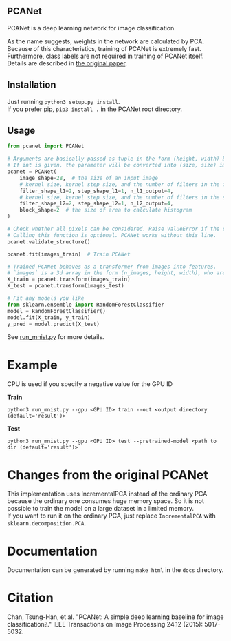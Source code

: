 PCANet
------

PCANet is a deep learning network for image classification.  

As the name suggests, weights in the network are calculated by PCA. Because of this characteristics, training of PCANet is extremely fast. Furthermore, class labels are not required in training of PCANet itself.  
Details are described in [the original paper](https://arxiv.org/abs/1404.3606).

## Installation
Just running `python3 setup.py install`.  
If you prefer pip, `pip3 install .` in the PCANet root directory.

## Usage

```python
from pcanet import PCANet

# Arguments are basically passed as tuple in the form (height, width) but int is also allowed. 
# If int is given, the parameter will be converted into (size, size) implicitly.
pcanet = PCANet(
    image_shape=28,  # the size of an input image
    # kernel size, kernel step size, and the number of filters in the first layer, respectively
    filter_shape_l1=2, step_shape_l1=1, n_l1_output=4,
    # kernel size, kernel step size, and the number of filters in the second layer, respectively
    filter_shape_l2=2, step_shape_l2=1, n_l2_output=4,
    block_shape=2  # the size of area to calculate histogram
)

# Check whether all pixels can be considered. Raise ValueError if the structure is not valid.
# Calling this function is optional. PCANet works without this line.
pcanet.validate_structure()

pcanet.fit(images_train)  # Train PCANet

# Trained PCANet behaves as a transformer from images into features.
# `images` is a 3d array in the form (n_images, height, width), who are transformed into feature vectors.
X_train = pcanet.transform(images_train)
X_test = pcanet.transform(images_test)

# Fit any models you like
from sklearn.ensemble import RandomForestClassifier
model = RandomForestClassifier()
model.fit(X_train, y_train)
y_pred = model.predict(X_test)
```

See [run_mnist.py](./run_mnist.py) for more details.

# Example

CPU is used if you specify a negative value for the GPU ID

__Train__

```
python3 run_mnist.py --gpu <GPU ID> train --out <output directory (default='result')>
```

__Test__

```
python3 run_mnist.py --gpu <GPU ID> test --pretrained-model <path to dir (default='result')>
```

# Changes from the original PCANet
This implementation uses IncrementalPCA instead of the ordinary PCA because the ordinary one consumes huge memory space. So it is not possible to train the model on a large dataset in a limited memory.  
If you want to run it on the ordinary PCA, just replace `IncrementalPCA` with `sklearn.decomposition.PCA`.

# Documentation
Documentation can be generated by running `make html` in the `docs` directory.

# Citation
Chan, Tsung-Han, et al. "PCANet: A simple deep learning baseline for image classification?." IEEE Transactions on Image Processing 24.12 (2015): 5017-5032.
